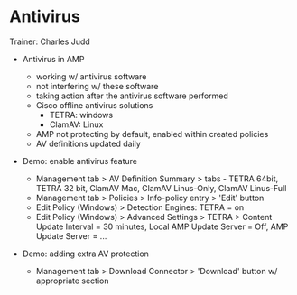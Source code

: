 # Antivirus

Trainer: Charles Judd


- Antivirus in AMP
  - working w/ antivirus software
  - not interfering w/ these software
  - taking action after the antivirus software performed
  - Cisco offline antivirus solutions
    - TETRA: windows
    - ClamAV: Linux
  - AMP not protecting by default, enabled within created policies
  - AV definitions updated daily


- Demo: enable antivirus feature
  - Management tab > AV Definition Summary > tabs - TETRA 64bit, TETRA 32 bit, ClamAV Mac, ClamAV Linus-Only, ClamAV Linus-Full
  - Management tab > Policies > Info-policy entry > 'Edit' button
  - Edit Policy (Windows) > Detection Engines: TETRA = on
  - Edit Policy (Windows) > Advanced Settings > TETRA > Content Update Interval = 30 minutes, Local AMP Update Server = Off, AMP Update Server = ...


- Demo: adding extra AV protection
  - Management tab > Download Connector > 'Download' button w/ appropriate section



